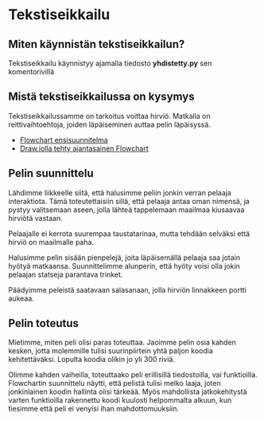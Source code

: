 # Tekstiseikkailu 

## Miten käynnistän tekstiseikkailun?

Tekstiseikkailu käynnistyy ajamalla tiedosto **yhdistetty.py** sen komentorivillä 

## Mistä tekstiseikkailussa on kysymys 

Tekstiseikkailussamme on tarkoitus voittaa hirviö. Matkalla on reittivaihtoehtoja, joiden läpäiseminen auttaa pelin läpäisyssä.

* [Flowchart ensisuunnitelma](flow-ekaversio.png)
* [Draw.iolla tehty ajantasainen Flowchart](tekstiseikkailu-flowchart.png)

## Pelin suunnittelu

Lähdimme liikkeelle siitä, että halusimme peliin jonkin verran pelaaja interaktiota. Tämä toteutettaisiin sillä, että pelaaja antaa oman nimensä, ja pystyy valitsemaan aseen, jolla lähteä tappelemaan maailmaa kiusaavaa hirviötä vastaan.

Pelaajalle ei kerrota suurempaa taustatarinaa, mutta tehdään selväksi että hirviö on maailmalle paha.

Halusimme pelin sisään pienpelejä, joita läpäisemällä pelaaja saa jotain hyötyä matkaansa. Suunnittelimme alunperin, että hyöty voisi olla jokin pelaajan statseja parantava trinket. 

Päädyimme peleistä saatavaan salasanaan, jolla hirviön linnakkeen portti aukeaa. 

## Pelin toteutus

Mietimme, miten peli olisi paras toteuttaa. Jaoimme pelin osia kahden kesken, jotta molemmille tulisi suurinpiirtein yhtä paljon koodia kehitettäväksi. Lopulta koodia olikin jo yli 300 riviä.

Olimme kahden vaiheilla, toteuttaako peli erillisillä tiedostoilla, vai funktioilla. Flowchartin suunnittelu näytti, että pelistä tulisi melko laaja, joten jonkinlainen koodin hallinta olisi tärkeää. Myös mahdollista jatkokehitystä varten funktioilla rakennettu koodi kuulosti helpommalta alkuun, kun tiesimme että peli ei venyisi ihan mahdottomuuksiin.

